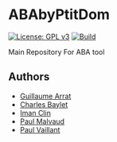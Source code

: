 # ABAbyPtitDom

[![License: GPL v3](https://img.shields.io/github/license/P-tit-Dom/ABAbyPtitDom)](https://github.com/P-tit-Dom/ABAbyPtitDom/blob/main/LICENSE)
[![Build](https://github.com/P-tit-Dom/ABAbyPtitDom/actions/workflows/deploiement%20continu.yml/badge.svg)](https://p-tit-dom.github.io/ABAbyPtitDom/)

Main Repository For ABA tool

## Authors

- [Guillaume Arrat](https://github.com/gueillms)
- [Charles Baylet](https://github.com/CBaylet)
- [Iman Clin](https://github.com/iman-clin)
- [Paul Malvaud](https://github.com/orgs/P-tit-Dom/people/PaulMalvaud)
- [Paul Vaillant](https://github.com/pavaillant)
